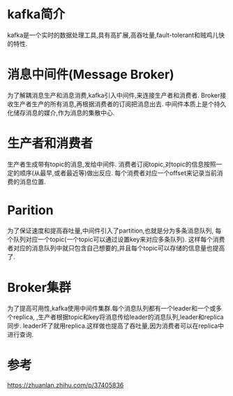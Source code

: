 # kafka简介
kafka是一个实时的数据处理工具,具有高扩展,高吞吐量,fault-tolerant和贼鸡儿快的特性.

# 消息中间件(Message Broker)
为了解耦消息生产和消息消费,kafka引入中间件,来连接生产者和消费者.
Broker接收生产者生产的所有消息,再根据消费者的订阅把消息出去.
中间件本质上是个持久化储存消息的媒介,作为消息的集散中心.

# 生产者和消费者
生产者生成带有topic的消息,发给中间件.
消费者订阅topic,对topic的信息按照一定的顺序(从最早,或者最近等)做出反应.
每个消费者对应一个offset来记录当前消费的消息位置.


# Parition
为了保证速度和提高吞吐量,中间件引入了partition,也就是分为多条消息队列,
每个队列对应一个topic(一个topic可以通过设置key来对应多条队列).
这样每个消费者对应的消息队列中就只包含自己想要的,并且每个topic可以存储的信息量也提高了.

# Broker集群
为了提高可用性,kafka使用中间件集群.每个消息队列都有一个leader和一个或多个replica,
,生产者根据topic和key将消息传给leader的消息队列,leader和replica同步.
leader坏了就用replica.这样做也提高了吞吐量,因为消费者可以在replica中进行查询.

# 参考
https://zhuanlan.zhihu.com/p/37405836